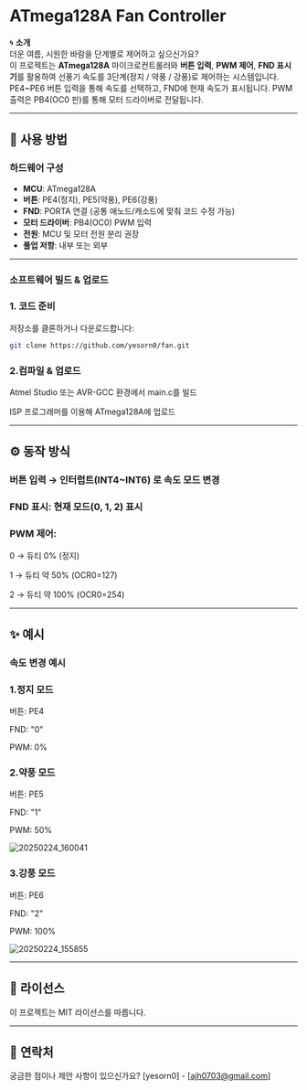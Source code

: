 # ATmega128A Fan Controller

🌀 **소개**  
더운 여름, 시원한 바람을 단계별로 제어하고 싶으신가요?  
이 프로젝트는 **ATmega128A** 마이크로컨트롤러와 **버튼 입력**, **PWM 제어**, **FND 표시기**를 활용하여 선풍기 속도를 3단계(정지 / 약풍 / 강풍)로 제어하는 시스템입니다.  
PE4~PE6 버튼 입력을 통해 속도를 선택하고, FND에 현재 속도가 표시됩니다. PWM 출력은 PB4(OC0 핀)를 통해 모터 드라이버로 전달됩니다.

---

## 🚀 사용 방법

### 하드웨어 구성
- **MCU**: ATmega128A
- **버튼**: PE4(정지), PE5(약풍), PE6(강풍)
- **FND**: PORTA 연결 (공통 애노드/캐소드에 맞춰 코드 수정 가능)
- **모터 드라이버**: PB4(OC0) PWM 입력
- **전원**: MCU 및 모터 전원 분리 권장
- **풀업 저항**: 내부 또는 외부

---

### 소프트웨어 빌드 & 업로드

### 1. **코드 준비**  
   저장소를 클론하거나 다운로드합니다:
   ```bash
   git clone https://github.com/yesorn0/fan.git
```

### 2.컴파일 & 업로드

Atmel Studio 또는 AVR-GCC 환경에서 main.c를 빌드

ISP 프로그래머를 이용해 ATmega128A에 업로드

---

## ⚙️ 동작 방식

### 버튼 입력 → 인터럽트(INT4~INT6) 로 속도 모드 변경

### FND 표시: 현재 모드(0, 1, 2) 표시

### PWM 제어:

  0 → 듀티 0% (정지)

  1 → 듀티 약 50% (OCR0=127)

  2 → 듀티 약 100% (OCR0=254)

---

## ✨ 예시

### 속도 변경 예시

### 1.정지 모드

  버튼: PE4
  
  FND: "0"
  
  PWM: 0%

### 2.약풍 모드

  버튼: PE5
  
  FND: "1"
  
  PWM: 50%

![20250224_160041](https://github.com/user-attachments/assets/417fb358-dff0-4ced-8abd-86bbd43eeca2)



### 3.강풍 모드

  버튼: PE6
  
  FND: "2"
  
  PWM: 100%

![20250224_155855](https://github.com/user-attachments/assets/b9a40e98-dc03-4b8f-ba7a-4f6503e5b539)



---

## 📄 라이선스
이 프로젝트는 MIT 라이선스를 따릅니다.

---

## 📧 연락처
궁금한 점이나 제안 사항이 있으신가요?
[yesorn0] - [ajh0703@gmail.com]
